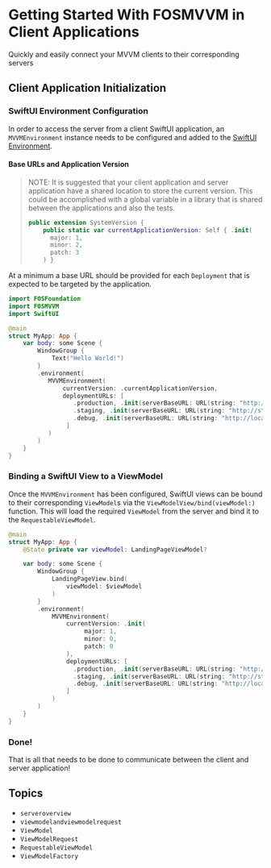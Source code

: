 # Getting Started With FOSMVVM in Client Applications

Quickly and easily connect your MVVM clients to their corresponding servers

## Client Application Initialization

### SwiftUI Environment Configuration

In order to access the server from a client SwiftUI application, an ``MVVMEnvironment`` instance needs to be configured and added to the [SwiftUI Environment](https://developer.apple.com/documentation/swiftui/environment).

#### Base URLs and Application Version

> NOTE: It is suggested that your client application and server application have a shared location to store the current version.  This could be accomplished with a global variable in a library that is shared between the applications and also the tests.
>
> ```swift
> public extension SystemVersion {
>     public static var currentApplicationVersion: Self { .init(
>       major: 1,
>       minor: 2,
>       patch: 3
>     ) }
> ```

At a minimum a base URL should be provided for each ``Deployment`` that is expected to be targeted by the application.

```swift
import FOSFoundation
import FOSMVVM
import SwiftUI

@main
struct MyApp: App {
    var body: some Scene {
        WindowGroup {
            Text("Hello World!")
        }
        .environment(
           MVVMEnvironment(
               currentVersion: .currentApplicationVersion,
               deploymentURLs: [
                  .production, .init(serverBaseURL: URL(string: "http://api.mywebserver.com")!),
                  .staging, .init(serverBaseURL: URL(string: "http://staging-api.mywebserver.com")!),
                  .debug, .init(serverBaseURL: URL(string: "http://localhost:8080")!)
                ]
           )
        )
    }
}
```

### Binding a SwiftUI View to a ViewModel

Once the ``MVVMEnvironment`` has been configured, SwiftUI views can be bound to their corresponding ``ViewModel``s via the ``ViewModelView/bind(viewModel:)`` function.  This will load the required ``ViewModel`` from the server and bind it to the ``RequestableViewModel``.

```swift
@main
struct MyApp: App {
    @State private var viewModel: LandingPageViewModel?

    var body: some Scene {
        WindowGroup {
            LandingPageView.bind(
                viewModel: $viewModel
            )
        }
        .environment(
            MVVMEnvironment(
                currentVersion: .init(
                     major: 1,
                     minor: 0,
                     patch: 0
                ),
                deploymentURLs: [
                  .production, .init(serverBaseURL: URL(string: "http://api.mywebserver.com")!),
                  .staging, .init(serverBaseURL: URL(string: "http://staging-api.mywebserver.com")!),
                  .debug, .init(serverBaseURL: URL(string: "http://localhost:8080")!)
                ]
            )
        )
    }
}
```

### Done!

That is all that needs to be done to communicate between the client and server application!

## Topics

- ``serveroverview``
- ``viewmodelandviewmodelrequest``
- ``ViewModel``
- ``ViewModelRequest``
- ``RequestableViewModel``
- ``ViewModelFactory``
